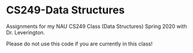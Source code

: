 # CS249-Data Structures
Assignments for my NAU CS249 Class (Data Structures) Spring 2020 with Dr. Leverington.

Please do not use this code if you are currently in this class! 
